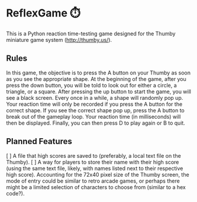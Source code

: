 # ReflexGame ⏱️
This is a Python reaction time-testing game designed for the Thumby miniature game system (http://thumby.us/).

## Rules
In this game, the objective is to press the A button on your Thumby as soon as you see the appropriate shape. At the beginning of the game, after you press the down button, you will be told to look out for either a circle, a triangle, or a square. After pressing the up button to start the game, you will see a black screen. Every once in a while, a shape will randomly pop up. Your reaction time will only be recorded if you press the A button for the correct shape. If you see the correct shape pop up, press the A button to break out of the gameplay loop. Your reaction time (in milliseconds) will then be displayed. Finally, you can then press D to play again or B to quit.

## Planned Features
[ ] A file that high scores are saved to (preferably, a local text file on the Thumby).
[ ] A way for players to store their name with their high score (using the same text file, likely, with names listed next to their respective high score). Accounting for the 72x40 pixel size of the Thumby screen, the mode of entry could be similar to retro arcade games, or perhaps there might be a limited selection of characters to choose from (similar to a hex code?).
